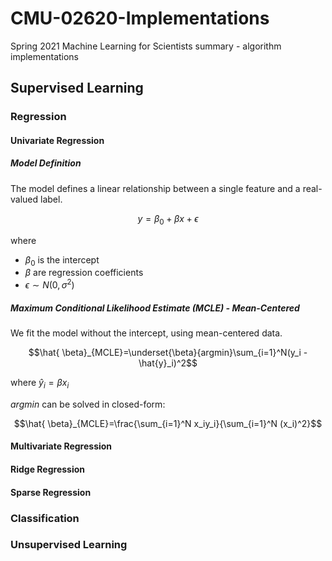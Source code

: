 # CMU-02620-Implementations
Spring 2021 Machine Learning for Scientists summary - algorithm implementations




## Supervised Learning

### Regression

#### Univariate Regression
##### Model Definition
The model defines a linear relationship between a single feature and a real-valued label.

$$y=\beta_0+\beta x+\epsilon$$

where 
- $\beta_0$ is the intercept
- $\beta$ are regression coefficients
- $\epsilon \sim N(0,\sigma^2)$

##### Maximum Conditional Likelihood Estimate (MCLE) - Mean-Centered
We fit the model without the intercept, using mean-centered data.

$$\hat{ \beta}_{MCLE}=\underset{\beta}{argmin}\sum_{i=1}^N(y_i - \hat{y}_i)^2$$

where $\hat{y}_i=\beta x_i$

$argmin$ can be solved in closed-form:

$$\hat{ \beta}_{MCLE}=\frac{\sum_{i=1}^N x_iy_i}{\sum_{i=1}^N (x_i)^2}$$


#### Multivariate Regression

#### Ridge Regression

#### Sparse Regression

### Classification

### Unsupervised Learning